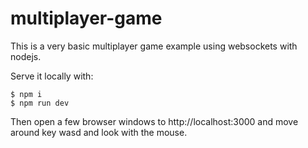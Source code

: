 # multiplayer-game
This is a very basic multiplayer game example using websockets with nodejs.

Serve it locally with:

```
$ npm i
$ npm run dev
```

Then open a few browser windows to http://localhost:3000 and move around key wasd and look with the mouse.
